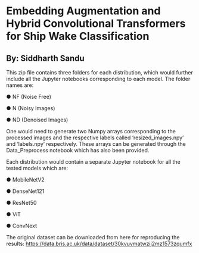 # Embedding Augmentation and Hybrid Convolutional Transformers for Ship Wake Classification
## By: Siddharth Sandu
This zip file contains three folders for each distribution, which would further include all the Jupyter notebooks corresponding to each model. The folder names are:

●	NF (Noise Free)

●	N (Noisy Images)

●	ND (Denoised Images)

One would need to generate two Numpy arrays corresponding to the processed images and the respective labels called ‘resized_images.npy’ and ‘labels.npy’ respectively. These arrays can be generated through the Data_Preprocess notebook which has also been provided.

Each distribution would contain a separate Jupyter notebook for all the tested models which are:

●	MobileNetV2

●	DenseNet121

●	ResNet50

●	ViT

●	ConvNext

The original dataset can be downloaded from here for reproducing the results: https://data.bris.ac.uk/data/dataset/30kvuvmatwzij2mz1573zqumfx
